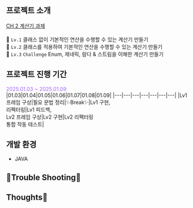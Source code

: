 ## 프로젝트 소개
[CH 2 계산기 과제](https://teamsparta.notion.site/Spring-5-CH-2-16f2dc3ef514805d80b7eb142c4ba79d)
<br><br>
🐣 `Lv.1` 클래스 없이 기본적인 연산을 수행할 수 있는 계산기 만들기 <br>
🐥 `Lv.2` 클래스를 적용하여 기본적인 연산을 수행할 수 있는 계산기 만들기 <br>
🪿 `Lv.3` `Challenge` Enum, 제네릭, 람다 & 스트림을 이해한 계산기 만들기 <br>

## 프로젝트 진행 기간
<span style="color:#A566FF;">2025.01.03 ~ 2025.01.09</span> <br>
|01.03|01.04|01.05|01.06|01.07|01.08|01.09|
|---|---|---|---|---|---|---|
|Lv1 프레임 구상|필요 문법 정리|✨Break✨|Lv1 구현,<br>리펙터링|Lv1 피드백,<br>Lv2 프레임 구상|Lv2 구현|Lv2 리펙터링<br>통합 작동 테스트|

## 개발 환경
* JAVA

## 🧨Trouble Shooting🔫


## Thoughts💭







